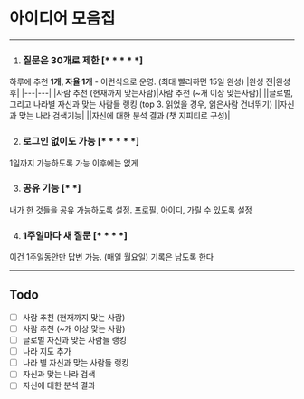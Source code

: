 # 아이디어 모음집
___

1. ### __질문은 30개로 제한__ [* * * * *]
하루에 추천 __1개, 자율 1개__ - 이런식으로 운영. (최대 빨리하면 15일 완성)
|완성 전|완성 후|
|---|---|
|사람 추천 (현재까지 맞는사람)|사람 추천 (~개 이상 맞는사람)|
||글로벌, 그리고 나라별 자신과 맞는 사람들 랭킹 (top 3. 읽었을 경우, 읽은사람 건너뛰기)
||자신과 맞는 나라 검색기능|
||자신에 대한 분석 결과 (챗 지피티로 구성)|

2. ### __로그인 없이도 가능__ [* * * * *]
1일까지 가능하도록 가능 이후에는 없게

3. ### __공유 기능__ [* *]
내가 한 것들을 공유 가능하도록 설정.
프로필, 아이디, 가릴 수 있도록 설정

4. ### __1주일마다 새 질문__ [* * * *]
이건 1주일동안만 답변 가능. (매일 월요일)
기록은 남도록 한다

___
## Todo

- [ ] 사람 추천 (현재까지 맞는 사람)
- [ ] 사람 추천 (~개 이상 맞는 사람)
- [ ] 글로벌 자신과 맞는 사람들 랭킹
- [ ] 나라 지도 추가
- [ ] 나라 별 자신과 맞는 사람들 랭킹
- [ ] 자신과 맞는 나라 검색
- [ ] 자신에 대한 분석 결과
